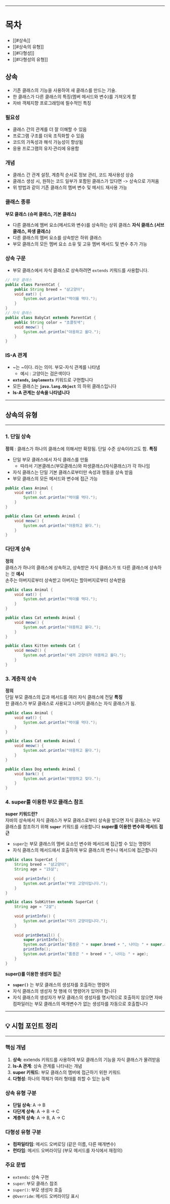 
---
# 목차
- [[#상속]]
- [[#상속의 유형]]
- [[#다형성]]
- [[#다형성의 유형]]

## 상속
- 기존 클래스의 기능을 사용하여 새 클래스를 만드는 기술.
- 한 클래스가 다른 클래스의 특징(멤버 메서드와 변수)를 가져오게 함
- 자바 객체지향 프로그래밍에 필수적인 특징
### 필요성
- 클래스 간의 관계를 더 잘 이해할 수 있음
- 프로그램 구조를 더욱 조직화할 수 있음
- 코드의 가독성과 해석 가능성이 향상됨
- 응용 프로그램의 유지·관리에 유용함
### 개념
- 클래스 간 관계 설정, 계층적 순서로 정보 관리, 코드 재사용성 상승
- 클래스 생성 시, 원하는 코드 일부가 포함된 클래스가 있다면 -> 상속으로 가져옴
- 위 방법과 같이 기존 클래스의 멤버 변수 및 메서드 재사용 가능
### 클래스 종류
**부모 클래스 (슈퍼 클래스, 기본 클래스)**
- 다른 클래스에 멤버 요소(메서드와 변수)를 상속하는 상위 클래스
**자식 클래스 (서브클래스, 파생 클래스)**
- 다른 클래스의 멤버 요소를 상속받은 하위 클래스
- 부모 클래스의 모든 멤버 요소 소유 및 고유 멤버 메서드 및 변수 추가 가능
### 상속 구문
- 부모 클래스에서 자식 클래스로 상속하려면 `extends` 키워드를 사용합니다.
```java
// 부모 클래스 
public class ParentCat { 
	public String breed = "샴고양이"; 
	void eat() { 
		System.out.println("먹이를 먹다."); 
	} 
} 
// 자식 클래스 
public class BabyCat extends ParentCat { 
	public String color = "초콜릿색"; 
	void meow() { 
		System.out.println("야옹하고 울다."); 
	} 
}
```
### IS-A 관계
- ~는 ~이다. 라는 의미. 부모-자식 관계를 나타냄
	- 예시 : 고양이는 검은색이다
- **`extends`, `implements`** 키워드로 구현합니다
- 모든 클래스는 **`java.lang.Object`** 의 하위 클래스입니다
- **Is-A 관계는 상속을 나타냅니다**
---
## 상속의 유형
---
### 1. 단일 상속
**정의** : 클래스가 하나의 클래스에 의해서만 확장됨. 단일 수준 상속이라고도 함.
**특징** 
- 단일 부모 클래스에서 자식 클래스를 만듦
	- 따라서 기본클래스(부모클래스)와 파생클래스(자식클래스)가 각 하나임
- 자식 클래스는 단일 기본 클래스로부터만 속성과 행동을 상속 받음
- 부모 클래스의 모든 메서드와 변수에 접근 가능
```java
public class Animal {
    void eat() {
        System.out.println("먹이를 먹다.");
    }
}

public class Cat extends Animal {
    void meow() {
        System.out.println("야옹하고 울다.");
    }
}
```
### 다단계 상속
**정의**  
클래스가 하나의 클래스에 상속하고, 상속받은 자식 클래스가 또 다른 클래스에 상속하는 것
**예시**  
손주는 아버지로부터 상속받고 아버지는 할아버지로부터 상속받음
```java
public class Animal {
    void eat() {
        System.out.println("먹이를 먹다.");
    }
}

public class Cat extends Animal {
    void meow() {
        System.out.println("야옹하고 울다.");
    }
}

public class Kitten extends Cat {
    void meow2() {
        System.out.println("새끼 고양이가 야옹하고 울다.");
    }
}
```
### 3. 계층적 상속
**정의**  
단일 부모 클래스의 값과 메서드를 여러 자식 클래스에 전달
**특징**  
한 클래스가 부모 클래스로 사용되고 나머지 클래스는 자식 클래스가 됨.
```java
public class Animal {
    void eat() {
        System.out.println("먹이를 먹다.");
    }
}

public class Cat extends Animal {
    void meow() {
        System.out.println("야옹하고 울다.");
    }
}

public class Dog extends Animal {
    void bark() {
        System.out.println("멍멍하고 짖다.");
    }
}
```
### 4. super를 이용한 부모 클래스 참조
**super 키워드란?**  
자바의 상속에서 자식 클래스가 부모 클래스로부터 상속을 받으면 자식 클래스는 부모 클래스를 참조하기 위해 **`super`** 키워드를 사용합니다
**super를 이용한 변수와 메서드 접근**
- `super`는 부모 클래스의 멤버 요소인 변수와 메서드에 접근할 수 있는 명령어
- 자식 클래스의 메서드에서 호출하여 부모 클래스의 변수나 메서드에 접근합니다

```java
public class SuperCat {
    String breed = "샴고양이";
    String age = "15살";
    
    void printInfo() {
        System.out.println("부모 고양이입니다.");
    }
}

public class SubKitten extends SuperCat {
    String age = "2살";
    
    void printInfo() {
        System.out.println("아기 고양이입니다.");
    }
    
    void printDetail() {
        super.printInfo();
        System.out.println("품종은 " + super.breed + ", 나이는 " + super.age);
        printInfo();
        System.out.println("품종은 " + breed + ", 나이는 " + age);
    }
}

```
**super()를 이용한 생성자 접근**
- **`super()`** 는 부모 클래스의 생성자를 호출하는 명령어
- 자식 클래스의 생성자 첫 행에 이 명령어가 있어야 합니다
- 자식 클래스의 생성자가 부모 클래스의 생성자를 명시적으로 호출하지 않으면 자바 컴파일러는 부모 클래스의 매개변수가 없는 생성자를 자동으로 호출합니다
---

## 💡 시험 포인트 정리
---
### 핵심 개념
1. **상속**: extends 키워드를 사용하여 부모 클래스의 기능을 자식 클래스가 물려받음
2. **Is-A 관계**: 상속 관계를 나타내는 개념
3. **super 키워드**: 부모 클래스의 멤버에 접근하기 위한 키워드
4. **다형성**: 하나의 객체가 여러 형태를 취할 수 있는 능력
### 상속 유형 구분
- **단일 상속**: A → B
- **다단계 상속**: A → B → C
- **계층적 상속**: A → B, A → C
### 다형성 유형 구분
- **컴파일타임**: 메서드 오버로딩 (같은 이름, 다른 매개변수)
- **런타임**: 메서드 오버라이딩 (부모 메서드를 자식에서 재정의)
### 주요 문법
- `extends`: 상속 구현
- `super`: 부모 클래스 참조
- `super()`: 부모 생성자 호출
- `@Override`: 메서드 오버라이딩 표시